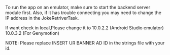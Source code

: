 To run the app on an emulator, make sure to start the backend server module first.
Also, if it has trouble connecting you may need to change the IP address in the JokeRetriverTask. 

If want check in local,Please change it to 10.0.2.2 (Android Studio emulator)
                                           10.0.3.2 (For Genymotion)

NOTE:
Please replace <string name="banner_ad_unit_id">INSERT UR BANNER AD ID</string> in the strings file with your id.
